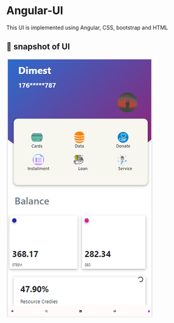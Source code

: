# Angular-UI
This UI is implemented using Angular, CSS, bootstrap and HTML
## 📸 snapshot of UI
![](https://github.com/kadamankita/Angular-UI/blob/main/SS.png)
